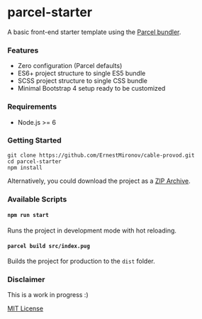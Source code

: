 # parcel-starter


A basic front-end starter template using the [Parcel bundler](https://github.com/parcel-bundler/parcel/).


### Features

- Zero configuration (Parcel defaults)
- ES6+ project structure to single ES5 bundle
- SCSS project structure to single CSS bundle
- Minimal Bootstrap 4 setup ready to be customized


### Requirements

- Node.js >= 6


### Getting Started

```
git clone https://github.com/ErnestMironov/cable-provod.git
cd parcel-starter
npm install
```

Alternatively, you could download the project as a [ZIP Archive](https://github.com/pboi20/parcel-starter/archive/master.zip).


### Available Scripts

#### `npm run start`

Runs the project in development mode with hot reloading.

#### `parcel build src/index.pug `

Builds the project for production to the `dist` folder.


### Disclaimer

This is a work in progress :)

[MIT License](https://github.com/pboi20/parcel-starter/blob/master/LICENSE)
